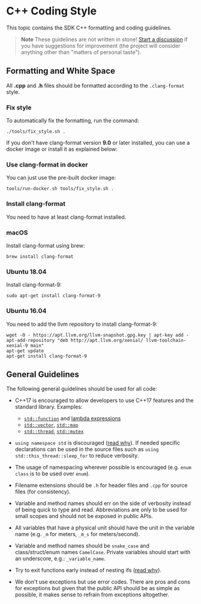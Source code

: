 # C++ Coding Style

This topic contains the SDK C++ formatting and coding guidelines.

> **Note** These guidelines are not written in stone!
>   [Start a discussion](../README.md#getting-help) if you have suggestions for improvement \(the project will consider anything other than "matters of personal taste"\).

## Formatting and White Space

All **.cpp** and **.h** files should be formatted according to the `.clang-format` style.

### Fix style

To automatically fix the formatting, run the command:

```
./tools/fix_style.sh .
```

If you don't have clang-format version **9.0** or later installed, you can use a docker image or install it as explained below:

### Use clang-format in docker

You can just use the pre-built docker image:

```
tools/run-docker.sh tools/fix_style.sh .
```

### Install clang-format

You need to have at least clang-format  installed.

### macOS

Install clang-format using brew:

```
brew install clang-format
```

### Ubuntu 18.04

Install clang-format-9:

```
sudo apt-get install clang-format-9
```

### Ubuntu 16.04

You need to add the llvm repository to install clang-format-9:

```
wget -O - https://apt.llvm.org/llvm-snapshot.gpg.key | apt-key add -
apt-add-repository "deb http://apt.llvm.org/xenial/ llvm-toolchain-xenial-9 main"
apt-get update
apt-get install clang-format-9
```

## General Guidelines

The following general guidelines should be used for all code:

* C++17 is encouraged to allow developers to use C++17 features and the standard library.
  Examples:

  * [`std::function`](http://en.cppreference.com/w/cpp/utility/functional/function) and [lambda expressions](http://en.cppreference.com/w/cpp/language/lambda)
  * [`std::vector`](http://en.cppreference.com/w/cpp/container/vector), [`std::map`](http://www.cplusplus.com/reference/map/map/)
  * [`std::thread`](http://www.cplusplus.com/reference/thread/thread/), [`std::mutex`](http://en.cppreference.com/w/cpp/thread/mutex)

* `using namespace std` is discouraged \([read why](https://stackoverflow.com/questions/1452721/why-is-using-namespace-std-considered-bad-practice)\).
  If needed specific declarations can be used in the source files such as `using std::this_thread::sleep_for` to reduce verbosity.

* The usage of namespacing wherever possible is encouraged \(e.g. `enum class` is to be used over `enum`\).
* Filename extensions should be `.h` for header files and `.cpp` for source files \(for consistency\).
* Variable and method names should err on the side of verbosity instead of being quick to type and read. Abbreviations are only to be used for small scopes and should not be exposed in public APIs.
* All variables that have a physical unit should have the unit in the variable name \(e.g. `_m` for meters, `_m_s` for meters/second\).
* Variable and method names should be `snake_case` and class/struct/enum names `CamelCase`. Private variables should start with an underscore, e.g.: `_variable_name`.
* Try to exit functions early instead of nesting ifs \([read why](https://softwareengineering.stackexchange.com/questions/18454/should-i-return-from-a-function-early-or-use-an-if-statement)\).
* We don't use exceptions but use error codes. There are pros and cons for exceptions but given that the public API should be as simple as possible, it makes sense to refrain from exceptions altogether.



